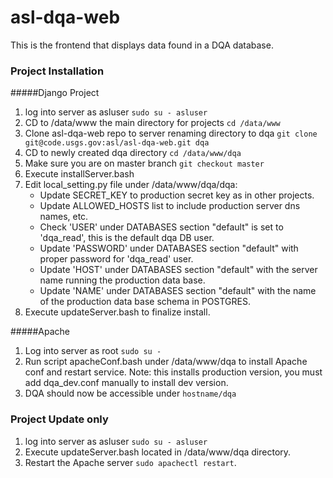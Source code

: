 # asl-dqa-web
This is the frontend that displays data found in a DQA database.

### Project Installation

#####Django Project
1. log into server as asluser ```sudo su - asluser```  
2. CD to /data/www the main directory for projects  ```cd /data/www```
3. Clone asl-dqa-web repo to server renaming directory to dqa ```git clone git@code.usgs.gov:asl/asl-dqa-web.git dqa```
4. CD to newly created dqa directory ```cd /data/www/dqa```
5. Make sure you are on master branch ```git checkout master```
6. Execute installServer.bash
7. Edit local_setting.py file under /data/www/dqa/dqa:
   * Update SECRET_KEY to production secret key as in other projects.
   * Update ALLOWED_HOSTS list to include production server dns names, etc.
   * Check 'USER' under DATABASES section "default" is set to 'dqa_read', this is the default dqa DB user.
   * Update 'PASSWORD' under DATABASES section "default" with proper password for 'dqa_read' user.
   * Update 'HOST' under DATABASES section "default" with the server name running the production data base.
   * Update 'NAME' under DATABASES section "default" with the name of the production data base schema in POSTGRES. 
8. Execute updateServer.bash to finalize install.

#####Apache

1. Log into server as root ```sudo su -```
2. Run script apacheConf.bash under /data/www/dqa to install Apache conf and restart service.  Note: this installs production version, you must add dqa_dev.conf manually to install dev version.  
3. DQA should now be accessible under ```hostname/dqa```  

### Project Update only

1. log into server as asluser ```sudo su - asluser```
2. Execute updateServer.bash located in /data/www/dqa directory.
3. Restart the Apache server `sudo apachectl restart`.

